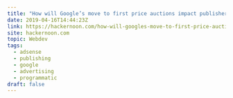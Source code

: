 ```yaml
---
title: "How will Google’s move to first price auctions impact publishers?"
date: 2019-04-16T14:44:23Z
link: https://hackernoon.com/how-will-googles-move-to-first-price-auctions-impact-publishers-e44f2d8d67cd?source=rss----3a8144eabfe3---4
site: hackernoon.com
topic: Webdev
tags:
  - adsense
  - publishing
  - google
  - advertising
  - programmatic
draft: false
---
```

